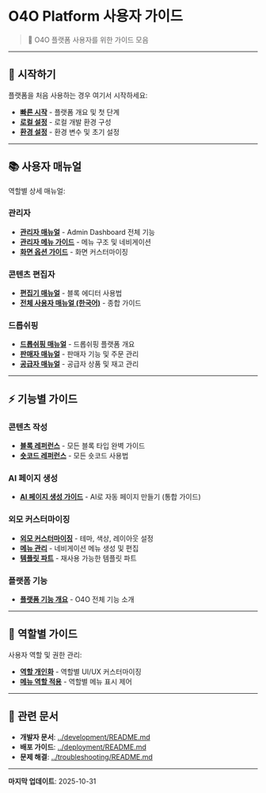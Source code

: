 # O4O Platform 사용자 가이드

> 📖 O4O 플랫폼 사용자를 위한 가이드 모음

---

## 🚀 시작하기

플랫폼을 처음 사용하는 경우 여기서 시작하세요:

- **[빠른 시작](./getting-started/quick-start.md)** - 플랫폼 개요 및 첫 단계
- **[로컬 설정](./getting-started/local-setup.md)** - 로컬 개발 환경 구성
- **[환경 설정](./getting-started/environment-setup.md)** - 환경 변수 및 초기 설정

---

## 📚 사용자 매뉴얼

역할별 상세 매뉴얼:

### 관리자
- **[관리자 매뉴얼](./user-manuals/admin-manual.md)** - Admin Dashboard 전체 기능
- **[관리자 메뉴 가이드](./user-manuals/admin-menu-guide.md)** - 메뉴 구조 및 네비게이션
- **[화면 옵션 가이드](./user-manuals/screen-options-guide.md)** - 화면 커스터마이징

### 콘텐츠 편집자
- **[편집기 매뉴얼](./user-manuals/editor-manual.md)** - 블록 에디터 사용법
- **[전체 사용자 매뉴얼 (한국어)](./user-manuals/user-manual-ko.md)** - 종합 가이드

### 드롭쉬핑
- **[드롭쉬핑 매뉴얼](./user-manuals/dropshipping-manual.md)** - 드롭쉬핑 플랫폼 개요
- **[판매자 매뉴얼](./user-manuals/seller-manual.md)** - 판매자 기능 및 주문 관리
- **[공급자 매뉴얼](./user-manuals/supplier-manual.md)** - 공급자 상품 및 재고 관리

---

## ⚡ 기능별 가이드

### 콘텐츠 작성
- **[블록 레퍼런스](./features/blocks-reference.md)** - 모든 블록 타입 완벽 가이드
- **[숏코드 레퍼런스](./features/shortcodes-reference.md)** - 모든 숏코드 사용법

### AI 페이지 생성
- **[AI 페이지 생성 가이드](./features/ai-page-generation.md)** - AI로 자동 페이지 만들기 (통합 가이드)

### 외모 커스터마이징
- **[외모 커스터마이징](./features/appearance-customize.md)** - 테마, 색상, 레이아웃 설정
- **[메뉴 관리](./features/appearance-menus.md)** - 네비게이션 메뉴 생성 및 편집
- **[템플릿 파트](./features/appearance-template-parts.md)** - 재사용 가능한 템플릿 파트

### 플랫폼 기능
- **[플랫폼 기능 개요](./features/platform-features.md)** - O4O 전체 기능 소개

---

## 👥 역할별 가이드

사용자 역할 및 권한 관리:

- **[역할 개인화](./roles/role-personalization.md)** - 역할별 UI/UX 커스터마이징
- **[메뉴 역할 적용](./roles/menu-role-application.md)** - 역할별 메뉴 표시 제어

---

## 🔗 관련 문서

- **개발자 문서**: [../development/README.md](../development/README.md)
- **배포 가이드**: [../deployment/README.md](../deployment/README.md)
- **문제 해결**: [../troubleshooting/README.md](../troubleshooting/README.md)

---

**마지막 업데이트**: 2025-10-31
